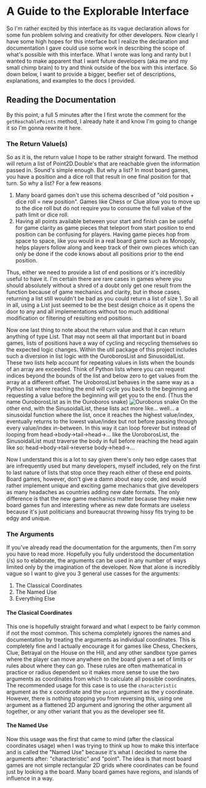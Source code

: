 # A Guide to the Explorable Interface
So I'm rather excited by this interface as its vague declaration allows for some fun problem solving and creativity for other developers. Now clearly I have some high hopes for this interface but I realize the declaration and documentation I gave could use some work in describing the scope of what's possible with this interface. What I wrote was long and ranty but I wanted to make apparent that I want future developers (aka me and my small chimp brain) to try and think outside of the box with this interface. So down below, I want to provide a bigger, beefier set of descriptions, explanations, and examples to the docs I provided.

## Reading the Documentation
By this point, a full 5 minutes after the I first wrote the comment for the ```getReachablePoints``` method, I already hate it and know I'm going to change it so I'm gonna rewrite it here.

### The Return Value(s)
So as it is, the return value I hope to be rather straight forward. The method will return a list of Point2D.Double's that are reachable given the information passed in. Sound's simple enough. But why a list? In most board games, you have a position and a dice roll that result in one final position for that turn. So why a list? For a few reasons

 1. Many board games don't use this schema described of "old position + dice roll = new position". Games like Chess or Clue allow you to move up to the dice roll but do not require you to consume the full value of the path limit or dice roll. 
 2. Having all points available between your start and finish can be useful for game clarity as game pieces that teleport from start position to end position can be confusing for players. Having game pieces hop from space to space, like you would in a real board game such as Monopoly, helps players follow along and keep track of their own pieces which can only be done if the code knows about all positions prior to the end position.

Thus, either we need to provide a list of end positions or it's incredibly useful to have it. I'm certain there are rare cases in games where you should absolutely without a shred of a doubt only get one result from the function because of game mechanics and clarity, but in those cases, returning a list still wouldn't be bad as you could return a list of size 1. So all in all, using a List just seemed to be the best design choice as it opens the door to any and all implementations without too much additional modification or filtering of resulting end positions.

Now one last thing to note about the return value and that it can return anything of type List. That may not seem all that important but in board games, lists of positions have a way of cycling and recycling themselves so the expected logic changes. Within the util package of this project includes such a diversion in list logic with the OuroborosList and SinusoidalList. These two lists help account for repeating values in lists when the bounds of an array are exceeded. Think of Python lists where you can request indices beyond the bounds of the list and below zero to get values from the array at a different offset. The UroborosList behaves in the same way as a Python list where reaching the end will cycle you back to the beginning and requesting a value before the beginning will get you to the end. (Thus the name OuroborosList as in the Ouroboros snake) ![Ouroborus snake](https://upload.wikimedia.org/wikipedia/commons/7/71/Serpiente_alquimica.jpg) On the other end, with the SinusoidalList, these lists act more like... well... a sinusoidal function where the list, once it reaches the highest value/index, eventually returns to the lowest value/index but not before passing through every value/index in-between. In this way it can loop forever but instead of looping from head->body->tail->head->... like the UoroborosList, the SinusoidalList must traverse the body in full before reaching the head again like so: head->body->tail->reverse body->head->...

Now I understand this is a lot to say given there's only two edge cases that are infrequently used but many developers, myself included, rely on the first to last nature of lists that stop once they reach either of these end points. Board games, however, don't give a damn about easy code, and would rather implement unique and exciting game mechanics that give developers as many headaches as countries adding new date formats. The only difference is that the new game mechanics matter because they make new board games fun and interesting where as new date formats are useless because it's just politicians and bureaucrat throwing hissy fits trying to be edgy and unique.

### The Arguments
If you've already read the documentation for the arguments, then I'm sorry you have to read more. Hopefully you fully understood the documentation (/s) so to elaborate, the arguments can be used in any number of ways limited only by the imagination of the developer. Now that alone is incredibly vague so I want to give you 3 general use casses for the arguments:
 1. The Classical Coordinates
 2. The Named Use
 3. Everything Else
 
#### The Clasical Coordinates
This one is hopefully straight forward and what I expect to be fairly common if not the most common. This schema completely ignores the names and documentation by treating the arguments as individual coordinates. This is completely fine and I actually encourage it for games like Chess, Checkers, Clue, Betrayal on the House on the Hill, and any other sandbox type games where the player can move anywhere on the board given a set of limits or rules about where they can go. These rules are often mathematical in practice or radius dependent so it makes more sense to use the two arguments as coordinates from which to calculate all possible coordinates. The recommended usage for this case is to use the ```characteristic``` argument as the x coordinate and the ```point``` argument as the y coordinate. However, there is nothing stopping you from reversing this, using one argument as a flattened 2D argument and ignoring the other argument all together, or any other variant that you as the developer see fit.
#### The Named Use
Now this usage was the first that came to mind (after the classical coordinates usage) when I was trying to think up how to make this interface and is called the "Named Use" because it's what I decided to name the arguments after: "characteristic" and "point". The idea is that most board games are not simple rectangular 2D grids where coordinates can be found just by looking a the board. Many board games have regions, and islands of influence in a way.  